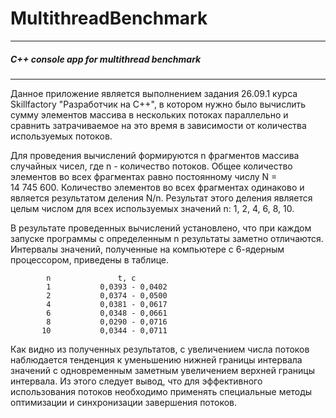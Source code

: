 # MultithreadBenchmark
***
##### C++ console app for multithread benchmark
***

Данное приложение является выполнением задания 26.09.1 курса Skillfactory "Разработчик на С++", в котором нужно было вычислить сумму элементов массива в нескольких потоках параллельно и сравнить затрачиваемое на это время в зависимости от количества используемых потоков.

Для проведения вычислений формируются n фрагментов массива случайных чисел, где n - количество потоков. Общее количество элементов во всех фрагментах равно постоянному числу N = 14 745 600. Количество элементов во всех фрагментах одинаково и является результатом деления N/n. Результат этого деления является целым числом для всех используемых значений n: 1, 2, 4, 6, 8, 10.

В результате проведенных вычислений установлено, что при каждом запуске программы с определенным n результаты заметно отличаются. Интервалы значений, полученные на компьютере с 6-ядерным процессором, приведены в таблице.

			n				t, с
			1			0,0393 - 0,0402
			2			0,0374 - 0,0500
			4			0,0381 - 0,0617
			6			0,0348 - 0,0661
			8			0,0290 - 0,0716
		   10			0,0344 - 0,0711

Как видно из полученных результатов, с увеличением числа потоков наблюдается тенденция к уменьшению нижней границы интервала значений с одновременным заметным увеличением верхней границы интервала. Из этого следует вывод, что для эффективного использования потоков необходимо применять специальные методы оптимизации и синхронизации завершения потоков. 


